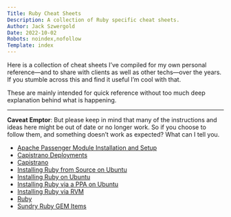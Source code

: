 ```yaml
---
Title: Ruby Cheat Sheets
Description: A collection of Ruby specific cheat sheets.
Author: Jack Szwergold
Date: 2022-10-02
Robots: noindex,nofollow
Template: index
---
```


Here is a collection of cheat sheets I’ve compiled for my own personal reference—and to share with clients as well as other techs—over the years. If you stumble across this and find it useful I’m cool with that.

These are mainly intended for quick reference without too much deep explanation behind what is happening.

***

**Caveat Emptor**: But please keep in mind that many of the instructions and ideas here might be out of date or no longer work. So if you choose to follow them, and something doesn’t work as expected? What can I tell you.

- [Apache Passenger Module Installation and Setup](ruby/apache_passenger_module_installation_and_setup)
- [Capistrano Deployments](ruby/capistrano_deployments)
- [Capistrano](ruby/capistrano)
- [Installing Ruby from Source on Ubuntu](ruby/installing_ruby_from_source_on_ubuntu)
- [Installing Ruby on Ubuntu](ruby/installing_ruby_on_ubuntu)
- [Installing Ruby via a PPA on Ubuntu](ruby/installing_ruby_via_a_ppa_on_ubuntu)
- [Installing Ruby via RVM](ruby/installing_ruby_via_rvm)
- [Ruby](ruby/ruby)
- [Sundry Ruby GEM Items](ruby/sundry_ruby_gem_items)